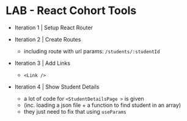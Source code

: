 

# LAB - React Cohort Tools


- Iteration 1 | Setup React Router

- Iteration 2 | Create Routes
  - including route with url params: `/students/:studentId `

- Iteration 3 | Add Links
  - `<Link />`

- Iteration 4 | Show Student Details
  - a lot of code for `<StudentDetailsPage >` is given
  - (inc. loading a json file + a function to find student in an array)
  - they just need to fix that using `useParams`



